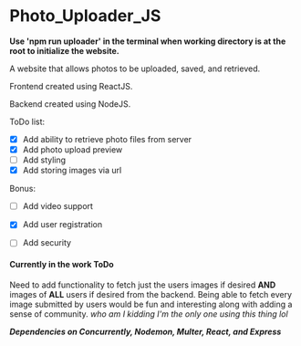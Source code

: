 # Photo_Uploader_JS

**Use 'npm run uploader' in the terminal when working directory is at the root to initialize the website.**

A website that allows photos to be uploaded, saved, and retrieved.

Frontend created using ReactJS.

Backend created using NodeJS. 

ToDo list:
- [x] Add ability to retrieve photo files from server
- [x] Add photo upload preview
- [ ] Add styling
- [x] Add storing images via url

Bonus:
- [ ] Add video support
- [x] Add user registration
- [ ] Add security


#### Currently in the work ToDo 
Need to add functionality to fetch just the users images if desired **AND** images of **ALL** users if desired from the backend. Being able to fetch every image submitted by users would be fun and interesting along with adding a sense of community. *who am I kidding I'm the only one using this thing lol* 

***Dependencies on Concurrently, Nodemon, Multer, React, and Express***
